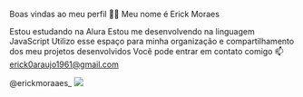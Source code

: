 Boas vindas ao meu perfil 💙💙
Meu nome é Erick Moraes

Estou estudando na Alura
Estou me desenvolvendo na linguagem JavaScript
Utilizo esse espaço para minha organização e compartilhamento dos meu projetos desenvolvidos
Você pode entrar em contato comigo 📫
erick0araujo1961@gmail.com

@erickmoraaes_
![](https://camo.githubusercontent.com/ddf3d7c61be965f4cbc333db04f46abdc1e0b92fb4879e96cdb6f62ca09bb553/68747470733a2f2f7777772e6963656769662e636f6d2f77702d636f6e74656e742f75706c6f6164732f6963656769662d333535302e676966)
